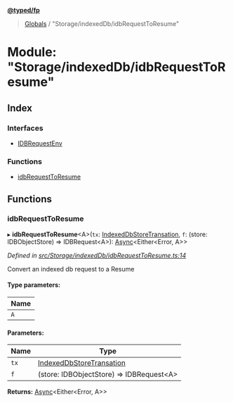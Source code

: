 **[@typed/fp](../README.md)**

> [Globals](../globals.md) / "Storage/indexedDb/idbRequestToResume"

# Module: "Storage/indexedDb/idbRequestToResume"

## Index

### Interfaces

* [IDBRequestEnv](../interfaces/_storage_indexeddb_idbrequesttoresume_.idbrequestenv.md)

### Functions

* [idbRequestToResume](_storage_indexeddb_idbrequesttoresume_.md#idbrequesttoresume)

## Functions

### idbRequestToResume

▸ **idbRequestToResume**\<A>(`tx`: [IndexedDbStoreTransation](../interfaces/_storage_indexeddb_indexeddbstoretransaction_.indexeddbstoretransation.md), `f`: (store: IDBObjectStore) => IDBRequest\<A>): [Async](../interfaces/_resume_async_.async.md)\<Either\<Error, A>>

*Defined in [src/Storage/indexedDb/idbRequestToResume.ts:14](https://github.com/TylorS/typed-fp/blob/6ccb290/src/Storage/indexedDb/idbRequestToResume.ts#L14)*

Convert an indexed db request to a Resume

#### Type parameters:

Name |
------ |
`A` |

#### Parameters:

Name | Type |
------ | ------ |
`tx` | [IndexedDbStoreTransation](../interfaces/_storage_indexeddb_indexeddbstoretransaction_.indexeddbstoretransation.md) |
`f` | (store: IDBObjectStore) => IDBRequest\<A> |

**Returns:** [Async](../interfaces/_resume_async_.async.md)\<Either\<Error, A>>
